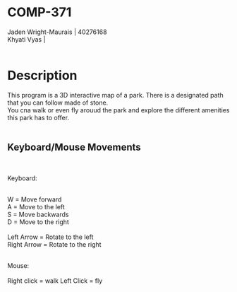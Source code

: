 # COMP-371

Jaden Wright-Maurais | 40276168 <br>
Khyati Vyas | <br><br>

<h1>Description</h1>
This program is a 3D interactive map of a park. There is a designated path that you can follow made of stone.<br>
You cna walk or even fly arouud the park and explore the different amenities this park has to offer.<br><br>

<h2>Keyboard/Mouse Movements</h2><br>

Keyboard: <br><br>

W = Move forward<br>
A = Move to the left<br>
S = Move backwards<br>
D = Move to the right<br><br>
Left Arrow = Rotate to the left<br>
Right Arrow = Rotate to the right<br><br>

Mouse: <br><br>
Right click = walk
Left Click = fly





